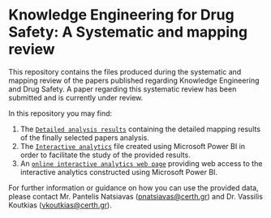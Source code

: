 # Knowledge Engineering for Drug Safety: A Systematic and mapping review
This repository contains the files produced during the systematic and mapping review of the papers published regarding Knowledge Engineering and Drug Safety. A paper regarding this systematic review has been submitted and is currently under review.

In this repository you may find:
1. The [`Detailed analysis results`](https://github.com/inab-certh/Knowledge-Engineering-for-Drug-Safety-Systematic-and-mapping-review/blob/master/Detailed_analysis_results.xlsx) containing the detailed mapping results of the finally selected papers analysis.
2. The [`Interactive analytics`](https://github.com/inab-certh/Knowledge-Engineering-for-Drug-Safety-Systematic-and-mapping-review/blob/master/Interactive_analytics.pbix) file created using Microsoft Power BI in order to facilitate the study of the provided results.
3. An [`online interactive analytics web page`](url) providing web access to the interactive analytics constructed using Microsoft Power BI.

For further information or guidance on how you can use the provided data, please contact Mr. Pantelis Natsiavas (pnatsiavas@certh.gr) and Dr. Vassilis Koutkias (vkoutkias@certh.gr).
